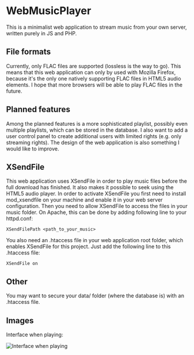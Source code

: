 ﻿# WebMusicPlayer
This is a minimalist web application to stream music from your own server, written purely in JS and PHP.

## File formats
Currently, only FLAC files are supported (lossless is the way to go). This means that this web application can only by used with Mozilla Firefox, because it's the only one natively supporting FLAC files in HTML5 audio elements. I hope that more browsers will be able to play FLAC files in the future.

## Planned features
Among the planned features is a more sophisticated playlist, possibly even multiple playlists, which can be stored in the database. I also want to add a user control panel to create additional users with limited rights (e.g. only streaming rights). The design of the web application is also something I would like to improve.

## XSendFile
This web application uses XSendFile in order to play music files before the full download has finished. It also makes it possible to seek using the HTML5 audio player.
In order to activate XSendFile you first need to install mod_xsendfile on your machine and enable it in your web server configuration. Then you need to allow XSendFile to access the files in your music folder. On Apache, this can be done by adding following line to your httpd.conf:

`XSendFilePath <path_to_your_music>`

You also need an .htaccess file in your web application root folder, which enables XSendFile for this project. Just add the following line to this .htaccess file:

`XSendFile on`

## Other
You may want to secure your data/ folder (where the database is) with an .htaccess file.

## Images
Interface when playing:

![Interface when playing](https://raw.githubusercontent.com/mschof/WebMusicPlayer/master/_github/interface_playing.png)
